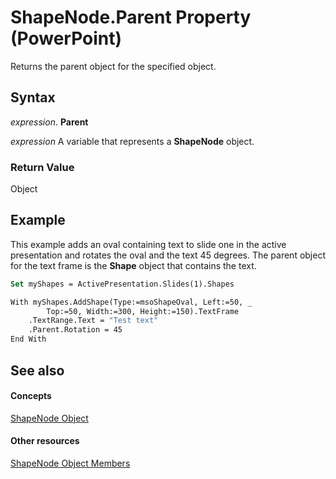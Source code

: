 
# ShapeNode.Parent Property (PowerPoint)

Returns the parent object for the specified object.


## Syntax

 _expression_. **Parent**

 _expression_ A variable that represents a **ShapeNode** object.


### Return Value

Object


## Example

This example adds an oval containing text to slide one in the active presentation and rotates the oval and the text 45 degrees. The parent object for the text frame is the  **Shape** object that contains the text.


```vb
Set myShapes = ActivePresentation.Slides(1).Shapes

With myShapes.AddShape(Type:=msoShapeOval, Left:=50, _
        Top:=50, Width:=300, Height:=150).TextFrame
    .TextRange.Text = "Test text"
    .Parent.Rotation = 45
End With
```


## See also


#### Concepts


[ShapeNode Object](031edfef-4eae-39b2-0c73-90d2065741aa.md)
#### Other resources


[ShapeNode Object Members](b9840b71-bba6-e7b0-c4c4-943bd306d9bd.md)
